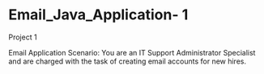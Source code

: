 # Email_Java_Application- 1
Project 1

Email Application
Scenario: You are an IT Support Administrator Specialist and are charged with the task of creating email accounts for new hires.
